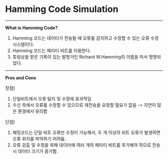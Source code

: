 # Hamming Code Simulation
------------------------------------------------------------
**What is Hamming Code?**
1) Hamming 코드는 데이터가 전송될 때 오류를 감지하고 수정할 수 있는 오류 수정 시스템이다.
2) Hamming 코드는 패리티 비트를 이용한다.
3) 튜링상을 받은 기록이 있는 발명가인 Richard W.Hamming의 이름을 따서 명명되었다.
------------------------------------------------------------
**Pros and Cons**

장점)
1. 단일비트에서 오류 탐지 및 수정에 효과적임
2. 수신 측에서 오류를 수정할 수 있으므로 재전송을 요청할 필요가 없음 -> 지연이 많은 환경에서 유리함

단점)
1. 해밍코드는 단일 비트 오류만 수정이 가능해서, 두 개 이상의 비트 오류가 발생하면 오류 위치를 파악하기 어려움.
2. 오류 검출 및 수정을 위해 데이터에 여러 개의 패리티 비트를 추가해야 하므로 전송시 데이터 크기가 증가함.
